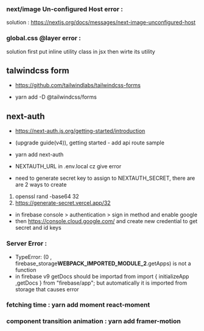### next/image Un-configured Host error :

solution : https://nextjs.org/docs/messages/next-image-unconfigured-host

### global.css @layer error :

solution first put inline utility class in jsx then wirte its utility

## talwindcss form

- https://github.com/tailwindlabs/tailwindcss-forms

- yarn add -D @tailwindcss/forms

## next-auth

- https://next-auth.js.org/getting-started/introduction

- (upgrade guide(v4)), getting started - add api route sample

- yarn add next-auth

- NEXTAUTH_URL in .env.local cz give error

- need to generate secret key to assign to NEXTAUTH_SECRET, there are are 2 ways to create

1. openssl rand -base64 32
2. https://generate-secret.vercel.app/32

- in firebase console > authentication > sign in method and enable google
- then https://console.cloud.google.com/ and create new credential to get secret and id keys

### Server Error :

- TypeError: (0 , firebase_storage**WEBPACK_IMPORTED_MODULE_2**.getApps) is not a function
- in firebase v9 getDocs should be importad from import { initializeApp ,getDocs } from "firebase/app"; but automatically it is imported from storage that causes error

### fetching time : yarn add moment react-moment

### component transition animation : yarn add framer-motion
